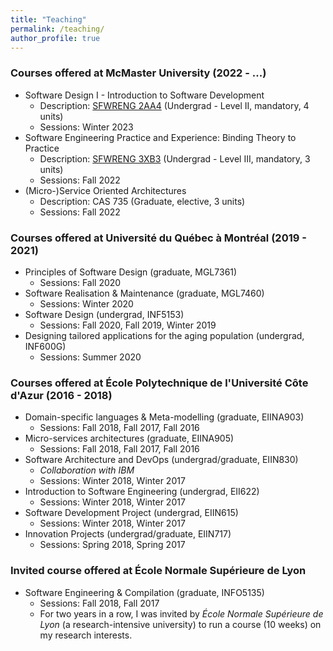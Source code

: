 ```yaml
---
title: "Teaching"
permalink: /teaching/
author_profile: true
---
```


### Courses offered at McMaster University (2022 - ...)

  - Software Design I - Introduction to Software Development
    - Description: [SFWRENG 2AA4](https://academiccalendars.romcmaster.ca/preview_course_nopop.php?catoid=44&coid=228791) (Undergrad - Level II, mandatory, 4 units)
    - Sessions: Winter 2023
  - Software Engineering Practice and Experience: Binding Theory to Practice
    - Description: [SFWRENG 3XB3](https://academiccalendars.romcmaster.ca/preview_course_nopop.php?catoid=44&coid=230536) (Undergrad - Level III, mandatory, 3 units)
    - Sessions: Fall 2022
  - (Micro-)Service Oriented Architectures
    - Description: CAS 735 (Graduate, elective, 3 units)
    - Sessions: Fall 2022

### Courses offered at Université du Québec à Montréal (2019 - 2021)

  - Principles of Software Design (graduate, MGL7361)
    - Sessions: Fall 2020
  - Software Realisation & Maintenance (graduate, MGL7460)
    - Sessions: Winter 2020
  - Software Design (undergrad, INF5153)
    - Sessions: Fall 2020, Fall 2019, Winter 2019
  - Designing tailored applications for the aging population (undergrad, INF600G)
    - Sessions: Summer 2020

### Courses offered at École Polytechnique de l'Université Côte d'Azur (2016 - 2018)
  
  - Domain-specific languages & Meta-modelling (graduate, EIINA903)
    - Sessions: Fall 2018, Fall 2017, Fall 2016
  - Micro-services architectures (graduate, EIINA905)
    - Sessions: Fall 2018, Fall 2017, Fall 2016 
  - Software Architecture and DevOps (undergrad/graduate, EIIN830)
    - _Collaboration with IBM_
    - Sessions: Winter 2018, Winter 2017 
  - Introduction to Software Engineering (undergrad, EII622)
    - Sessions: Winter 2018, Winter 2017
  - Software Development Project (undergrad, EIIN615)
    - Sessions: Winter 2018, Winter 2017
  - Innovation Projects (undergrad/graduate, EIIN717)
    - Sessions: Spring 2018, Spring 2017 

### Invited course offered at École Normale Supérieure de Lyon

  - Software Engineering & Compilation (graduate, INFO5135)
    - Sessions: Fall 2018, Fall 2017
    - For two years in a row, I was invited by _École Normale Supérieure de Lyon_ (a research-intensive university) to run a course (10 weeks) on my research interests.
